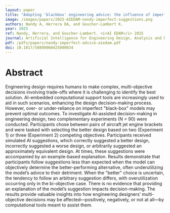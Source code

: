 ```yaml
---
layout: paper
title: "Adopting 'blackbox' engineering advice: the influence of imperfect suggestions during AI-assisted decision-making with multiple objectives"
image: /images/papers/2025-AIEDAM-nandy-imperfect-suggestions.png
authors: Nandy A, Herrera DA, and Goucher-Lambert K.
year: 2025
ref: Nandy, Herrera, and Goucher-Lambert. <i>AI EDAM</i> 2025
journal: Artificial Intelligence for Engineering Design, Analysis and Manufacturing (2025).
pdf: /pdfs/papers/nandy-imperfect-advice-aiedam.pdf
doi: 10.1017/S0890060425000034
---
```


# Abstract	

Engineering design requires humans to make complex, multi-objective decisions involving trade-offs where it is challenging to identify the best solution. AI-embedded computational support tools are increasingly used to aid in such scenarios, enhancing the design decision-making process. However, over- or under-reliance on imperfect "black-box" models may prevent optimal outcomes. To investigate AI-assisted decision-making in engineering design, two complementary experiments (N = 90) were conducted. Participants chose between pairs of aircraft jet engine brackets and were tasked with selecting the better design based on two (Experiment 1) or three (Experiment 2) competing objectives. Participants received simulated AI suggestions, which correctly suggested a better design, incorrectly suggested a worse design, or arbitrarily suggested an approximately equivalent design. At times, these suggestions were accompanied by an example-based explanation. Results demonstrate that participants follow suggestions less than expected when the model can objectively determine the better-performing alternative, often underutilizing the model’s advice to their detriment. When the "better" choice is uncertain, the tendency to follow an arbitrary suggestion differs, with overutilization occurring only in the bi-objective case. There is no evidence that providing an explanation of the model’s suggestion impacts decision-making. The results provide valuable insights into how engineering designers’ multi-objective decisions may be affected—positively, negatively, or not at all—by computational tools meant to assist them.

